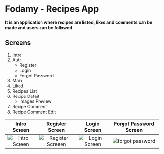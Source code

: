 # Fodamy - Recipes App

**It is an application where recipes are listed, likes and comments can be made and users can be followed.**
## Screens

1. Intro
2. Auth
    - Register
    - Login
    - Forgot Password
6. Main
7. Liked
8. Recipes List
9. Recipe Detail
    - Images Preview
10. Recipe Comment
11. Recipe Comment Edit



| Intro Screen | Register Screen | Login Screen | Forgot Password Screen |
|:---------------:|:---------------:|:---------------:|:---------------:|
|![Intro Screen](https://user-images.githubusercontent.com/79257297/161929153-13399fe8-6d77-4ec3-9899-1fa8f2f4ce20.png)|![Register Screeen](https://user-images.githubusercontent.com/79257297/161929076-fc32fe9d-6cda-4335-8d67-1cd2031d441e.png)|![Login Screen](https://user-images.githubusercontent.com/79257297/161929058-3319bff3-4125-4c90-829f-d8d8e868e5b7.png)|![forgot password](https://user-images.githubusercontent.com/79257297/161929080-15f1520a-bde9-44fe-9c3a-e8a8af9372f8.png)











